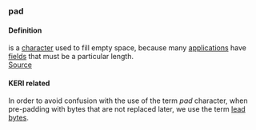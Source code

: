 ### pad

<h4>Definition</h4><p>is a <a href="https://www.webopedia.com/definitions/character/">character</a> used to fill empty space, because many <a href="https://www.webopedia.com/definitions/application-software/">applications</a> have <a href="https://www.webopedia.com/definitions/field/">fields</a> that must be a particular length.<br><a href="https://www.webopedia.com/definitions/pad-character/">Source</a></p><h4>KERI related</h4><p>In order to avoid confusion with the use of the term <em>pad</em> character, when pre-padding with bytes that are not replaced later, we use the term <a href="lead-bytes">lead bytes</a>. </p>